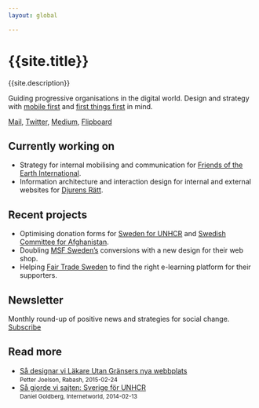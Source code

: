 ```yaml
---
layout: global

---
```


# {{site.title}}

{{site.description}}

Guiding progressive organisations in the digital world. Design and strategy with [mobile first](https://abookapart.com/products/mobile-first) and [first things first](http://www.designishistory.com/1960/first-things-first/) in mind.

[Mail](mailto:contact@p-jo.se),
[Twitter](http://twitter.com/p_jo),
[Medium](https://medium.com/@p_jo),
[Flipboard](https://flipboard.com/@p_jo/reclaiming-the-future-luam4kfty)

## Currently working on
* Strategy for internal mobilising and communication for [Friends of the Earth International](http://www.foei.org/).
* Information architecture and interaction design for internal and external websites for [Djurens Rätt](http://djurensratt.se/).

## Recent projects
* Optimising donation forms for [Sweden for UNHCR](https://sverigeforunhcr.se) and [Swedish Committee for Afghanistan](https://swedishcommittee.org).
* Doubling [MSF Sweden’s](https://gavoshop.lakareutangranser.se/) conversions with a new design for their web shop.
* Helping [Fair Trade Sweden](http://fairtrade.se/) to find the right e-learning platform for their supporters.

## Newsletter  
Monthly round-up of positive news and strategies for social change.<br>
[Subscribe](http://eepurl.com/bIbxq9)

## Read more
* [Så designar vi Läkare Utan Gränsers nya webbplats](http://rabash.se/blogg/sa-designar-vi-lakare-utan-gransers-nya-webbplats)    
<small>Petter Joelson, Rabash, 2015-02-24</small>
* [Så gjorde vi sajten: Sverige för UNHCR](http://internetworld.idg.se/2.1006/1.546787/sa-gjorde-vi-sajten--sverige-for-unhcr)    
<small>Daniel Goldberg, Internetworld, 2014-02-13</small>
